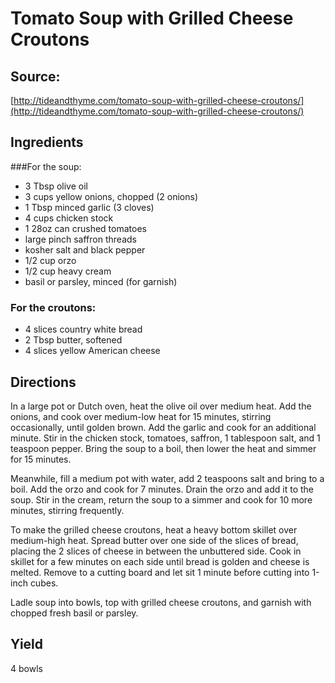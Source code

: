 # Tomato Soup with Grilled Cheese Croutons

## Source: 
[http://tideandthyme.com/tomato-soup-with-grilled-cheese-croutons/](http://tideandthyme.com/tomato-soup-with-grilled-cheese-croutons/)

## Ingredients
###For the soup:
+ 3    Tbsp        olive oil
+ 3    cups        yellow onions, chopped (2 onions)
+ 1    Tbsp        minced garlic (3 cloves)
+ 4    cups        chicken stock
+ 1    28oz can    crushed tomatoes
+ large pinch      saffron threads
+ kosher salt and black pepper
+ 1/2  cup         orzo
+ 1/2  cup         heavy cream
+ basil or parsley, minced (for garnish)

### For the croutons:
+ 4    slices      country white bread
+ 2    Tbsp        butter, softened
+ 4    slices      yellow American cheese

## Directions
In a large pot or Dutch oven, heat the olive oil over medium heat. 
Add the onions, and cook over medium-low heat for 15 minutes, stirring 
occasionally, until golden brown. Add the garlic and cook for an additional 
minute. Stir in the chicken stock, tomatoes, saffron, 1 tablespoon salt, 
and 1 teaspoon pepper. Bring the soup to a boil, then lower the heat and 
simmer for 15 minutes.

Meanwhile, fill a medium pot with water, add 2 teaspoons salt and bring 
to a boil. Add the orzo and cook for 7 minutes. Drain the orzo and add it 
to the soup. Stir in the cream, return the soup to a simmer and cook for 
10 more minutes, stirring frequently.

To make the grilled cheese croutons, heat a heavy bottom skillet over 
medium-high heat. Spread butter over one side of the slices of bread, 
placing the 2 slices of cheese in between the unbuttered side. Cook in 
skillet for a few minutes on each side until bread is golden and cheese 
is melted. Remove to a cutting board and let sit 1 minute before cutting 
into 1-inch cubes.

Ladle soup into bowls, top with grilled cheese croutons, and garnish with 
chopped fresh basil or parsley.

## Yield
4 bowls
